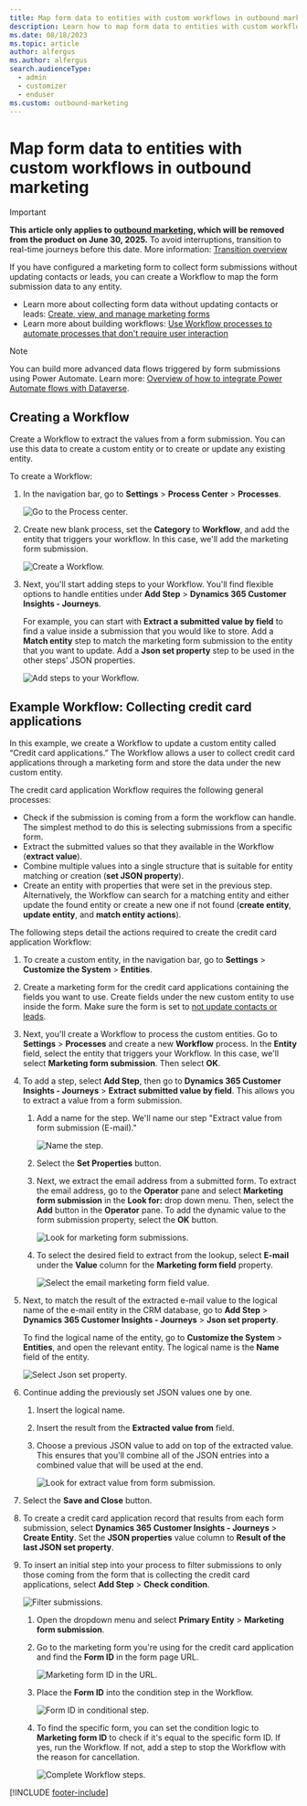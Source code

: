 ```yaml
---
title: Map form data to entities with custom workflows in outbound marketing
description: Learn how to map form data to entities with custom workflows in outbound marketing.
ms.date: 08/18/2023
ms.topic: article
author: alfergus
ms.author: alfergus
search.audienceType: 
  - admin
  - customizer
  - enduser
ms.custom: outbound-marketing
---
```


# Map form data to entities with custom workflows in outbound marketing

> [!IMPORTANT]
> **This article only applies to [outbound marketing](user-guide.md), which will be removed from the product on June 30, 2025.** To avoid interruptions, transition to real-time journeys before this date. More information: [Transition overview](transition-overview.md)

If you have configured a marketing form to collect form submissions without updating contacts or leads, you can create a Workflow to map the form submission data to any entity.
- Learn more about collecting form data without updating contacts or leads: [Create, view, and manage marketing forms](marketing-forms.md#do-not-createupdate-contacts-or-leads)
- Learn more about building workflows: [Use Workflow processes to automate processes that don't require user interaction](/dynamics365/customerengagement/on-premises/customize/workflow-processes)

> [!NOTE]
> You can build more advanced data flows triggered by form submissions using Power Automate. Learn more: [Overview of how to integrate Power Automate flows with Dataverse](/power-automate/dataverse/overview).

## Creating a Workflow

Create a Workflow to extract the values from a form submission. You can use this data to create a custom entity or to create or update any existing entity.

To create a Workflow:

1. In the navigation bar, go to **Settings** > **Process Center** > **Processes**.

    ![Go to the Process center.](media/entity-mapping-process-center.png "Go to the Process center")

1. Create new blank process, set the **Category** to **Workflow**, and add the entity that triggers your workflow. In this case, we'll add the marketing form submission.

    ![Create a Workflow.](media/entity-mapping-create-process.png "Create a Workflow")

1. Next, you'll start adding steps to your Workflow. You'll find flexible options to handle entities under **Add Step** > **Dynamics 365 Customer Insights - Journeys**.

    For example, you can start with **Extract a submitted value by field** to find a value inside a submission that you would like to store. Add a **Match entity** step to match the marketing form submission to the entity that you want to update. Add a **Json set property** step to be used in the other steps’ JSON properties.

    ![Add steps to your Workflow.](media/entity-mapping-add-step.png "Add steps to your Workflow")

## Example Workflow: Collecting credit card applications

In this example, we create a Workflow to update a custom entity called “Credit card applications.” The Workflow allows a user to collect credit card applications through a marketing form and store the data under the new custom entity.

The credit card application Workflow requires the following general processes:
- Check if the submission is coming from a form the workflow can handle. The simplest method to do this is selecting submissions from a specific form.
- Extract the submitted values so that they available in the Workflow (**extract value**).
- Combine multiple values into a single structure that is suitable for entity matching or creation (**set JSON property**).
- Create an entity with properties that were set in the previous step. Alternatively, the Workflow can search for a matching entity and either update the found entity or create a new one if not found (**create entity**, **update entity**, and **match entity actions**).

The following steps detail the actions required to create the credit card application Workflow:

1. To create a custom entity, in the navigation bar, go to **Settings** > **Customize the System** > **Entities**.
1. Create a marketing form for the credit card applications containing the fields you want to use. Create fields under the new custom entity to use inside the form. Make sure the form is set to [not update contacts or leads](marketing-forms.md#do-not-createupdate-contacts-or-leads).
1. Next, you'll create a Workflow to process the custom entities. Go to **Settings** > **Processes** and create a new **Workflow** process. In the **Entity** field, select the entity that triggers your Workflow. In this case, we'll select **Marketing form submission**. Then select **OK**.
1. To add a step, select **Add Step**, then go to **Dynamics 365 Customer Insights - Journeys** > **Extract submitted value by field**. This allows you to extract a value from a form submission.
    1. Add a name for the step. We'll name our step "Extract value from form submission (E-mail)."

        ![Name the step.](media/entity-mapping-add-steps.png "Name the step")

    1. Select the **Set Properties** button.
    1. Next, we extract the email address from a submitted form. To extract the email address, go to the **Operator** pane and select **Marketing form submission** in the **Look for:** drop down menu. Then, select the **Add** button in the **Operator** pane. To add the dynamic value to the form submission property, select the **OK** button.

        ![Look for marketing form submissions.](media/entity-mapping-marketing-form-submission.png "Look for marketing form submissions")

    1. To select the desired field to extract from the lookup, select **E-mail** under the **Value** column for the **Marketing form field** property.

        ![Select the email marketing form field value.](media/entity-mapping-email-lookup.png "Select the email marketing form field value")

1. Next, to match the result of the extracted e-mail value to the logical name of the e-mail entity in the CRM database, go to **Add Step** > **Dynamics 365 Customer Insights - Journeys** > **Json set property**.
    
    To find the logical name of the entity, go to **Customize the System** > **Entities**, and open the relevant entity. The logical name is the **Name** field of the entity.

      ![Select Json set property.](media/entity-mapping-json-set.png "Select Json set property")

1. Continue adding the previously set JSON values one by one.
    1. Insert the logical name.
    1. Insert the result from the **Extracted value from** field.
    1. Choose a previous JSON value to add on top of the extracted value. This ensures that you'll combine all of the JSON entries into a combined value that will be used at the end.

        ![Look for extract value from form submission.](media/entity-mapping-json-extract.png "Look for extract value from form submission")

1. Select the **Save and Close** button.
1. To create a credit card application record that results from each form submission, select **Dynamics 365 Customer Insights - Journeys** > **Create Entity**. Set the **JSON properties** value column to **Result of the last JSON set property**.
1. To insert an initial step into your process to filter submissions to only those coming from the form that is collecting the credit card applications, select **Add Step** > **Check condition**.

      ![Filter submissions.](media/entity-mapping-filter.png "Filter submissions")

    1. Open the dropdown menu and select **Primary Entity** > **Marketing form submission**.
    1. Go to the marketing form you're using for the credit card application and find the **Form ID** in the form page URL.

          ![Marketing form ID in the URL.](media/entity-mapping-form-id.png "Marketing form ID in the URL")

    1. Place the **Form ID** into the condition step in the Workflow.

          ![Form ID in conditional step.](media/entity-mapping-condition-step.png "Form ID in conditional step")

    1. To find the specific form, you can set the condition logic to **Marketing form ID** to check if it's equal to the specific form ID. If yes, run the Workflow. If not, add a step to stop the Workflow with the reason for cancellation.

          ![Complete Workflow steps.](media/entity-mapping-complete-workflow.png "Complete Workflow steps")

<!-- 1. You can find the submissions related to your custom entity by selecting the **Advanced find** button ![Advanced find button.](media/advanced_filter_icon.png "Advanced find button") on the top ribbon in the Customer Insights - Journeys app. In each submission, you can find submission values under the **Form** > **Submissions** tab. -->

[!INCLUDE [footer-include](./includes/footer-banner.md)]
